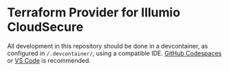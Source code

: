 # Terraform Provider for Illumio CloudSecure

All development in this repository should be done in a devcontainer, as configured in `/.devcontainer/`, using a compatible IDE.
[GitHub Codespaces](https://github.com/features/codespaces) or [VS Code](https://code.visualstudio.com/) is recommended.
